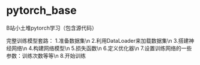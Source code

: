 # pytorch_base
B站小土堆pytorch学习（包含源代码）

完整训练模型套路：
1.准备数据集\n
2.利用DataLoader来加载数据集\n
3.搭建神经网络\n
4.构建网络模型\n
5.损失函数\n
6.定义优化器\n
7.设置训练网络的一些参数：训练次数等等\n
8.开始训练
